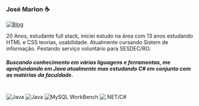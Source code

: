 

### José Marlon ☕
[![Blog](https://img.shields.io/badge/LinkedIn-0077B5?style=for-the-badge&logo=linkedin&logoColor=white)](https://www.linkedin.com/in/jose-marlon-vieria/)

20 Anos, estudante full stack, iniciei estudo na área com 13 anos estudando HTML e CSS teorias, usabilidade. Atualmente cursando Sistem de informação. Pestando serviço voluntário para SESDEC/RO.

##### Buscando conhecimento em várias liguagens e ferramentas, me aprofundando em Java atualmente mas estudando C# em conjunto com as matérias da faculdade.

<div style="display: inline_block"><br/>
<img align="center" alt="Java" src="https://img.shields.io/badge/Java-ED8B00?style=for-the-badge&logo=openjdk&logoColor=white">
<img align="center" alt="Java" src="https://img.shields.io/badge/C%23-239120?style=for-the-badge&logo=c-sharp&logoColor=white"> 
<img align="center" alt="MySQL WorkBench" src="https://img.shields.io/badge/MySQL-005C84?style=for-the-badge&logo=mysql&logoColor=white">
<img align="center" alt=".NET/C#" src="https://img.shields.io/badge/.NET-5C2D91?style=for-the-badge&logo=.net&logoColor=white">

</div><br/>
